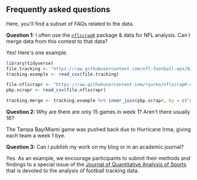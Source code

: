 
<!-- README.md is generated from README.Rmd. Please edit that file -->
Frequently asked questions
--------------------------

Here, you'll find a subset of FAQs related to the data.

**Question 1:** I often use the [`nflscrapR`](https://github.com/ryurko/nflscrapr) package & data for NFL analysis. Can I merge data from this contest to that data?

Yes! Here's one example.

``` r
library(tidyverse)
file.tracking <- "https://raw.githubusercontent.com/nfl-football-ops/Big-Data-Bowl/master/Data/tracking_gameId_2017090700.csv?token=ArYlP9Tyz03227j1NLLnn2EgDnG0hvjzks5cF8pqwA%3D%3D"
tracking.example <- read_csv(file.tracking)

file.nflscrapr <- "https://raw.githubusercontent.com/ryurko/nflscrapR-data/master/play_by_play_data/regular_season/reg_pbp_2017.csv"
pbp.scrapr <- read_csv(file.nflscrapr) 

tracking.merge <- tracking.example %>% inner_join(pbp.scrapr, by = c("gameId" = "game_id", "playId" = "play_id"))
```

**Question 2:** Why are there are only 15 games in week 1? Aren’t there usually 16?

The Tampa Bay/Miami game was pushed back due to Hurricane Irma, giving each team a week 1 bye.

**Question 3:** Can I publish my work on my blog or in an academic journal?

Yes. As an example, we encourage participants to submit their methods and findings to a special issue of the [Journal of Quantitative Analysis of Sports](https://www.degruyter.com/view/j/jqas) that is devoted to the analysis of football tracking data.

